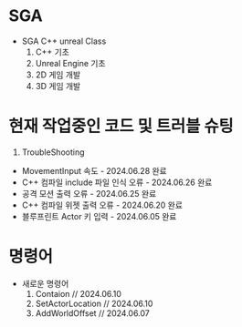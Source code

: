 # SGA

- SGA C++ unreal Class
  1. C++ 기초
  2. Unreal Engine 기초
  3. 2D 게임 개발
  4. 3D 게임 개발

# 현재 작업중인 코드 및 트러블 슈팅   
1. TroubleShooting
  -  MovementInput 속도 - 2024.06.28 완료
  - C++ 컴파일 include 파일 인식 오류 - 2024.06.26 완료
  - 공격 모션 출력 오류 - 2024.06.25 완료
  - C++ 컴파일 위젯 출력 오류 - 2024.06.20 완료
  - 블루프린트 Actor 키 입력 - 2024.06.05 완료
    
# 명령어
- 새로운 명령어
  1. Contaion          // 2024.06.10
  2. SetActorLocation  // 2024.06.10
  3. AddWorldOffset    // 2024.06.07
  

 
